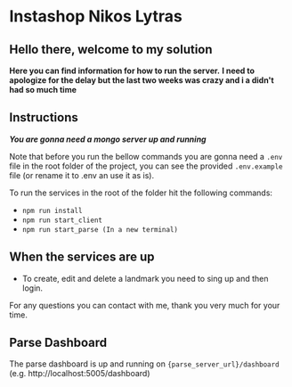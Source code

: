 # Instashop Nikos Lytras
## Hello there, welcome to my solution
**Here you can find information for how to run the server.**
**I need to apologize for the delay but the last two weeks was crazy and i a didn't had so much time**

## Instructions
***You are gonna need a mongo server up and running***

Note that before you run the bellow commands you are gonna need a ``.env`` file in the root folder of the project, you can see the provided ``.env.example`` file (or rename it to .env an use it as is).

To run the services in the root of the folder hit the following commands: 
- ``npm run install``
- ``npm run start_client``
- ``npm run start_parse (In a new terminal)``

## When the services are up

- To create, edit and delete a landmark you need to sing up and then login.

For any questions you can contact with me, thank you very much for your time.

## Parse Dashboard
The parse dashboard is up and running on ``{parse_server_url}/dashboard`` (e.g. http://localhost:5005/dashboard)